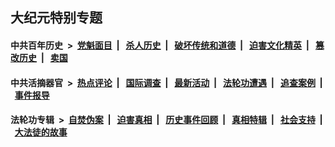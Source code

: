 ## 大纪元特别专题

#### 中共百年历史 &nbsp;>&nbsp; [党魁面目](indexes/nf1176107/README.md?02040430) &nbsp;| &nbsp; [杀人历史](indexes/nf1176106/README.md?02040430) &nbsp;| &nbsp; [破坏传统和道德](indexes/nf1176106/README.md?02040430) &nbsp;| &nbsp; [迫害文化精英](indexes/nf1176111/README.md?02040430) &nbsp;| &nbsp; [篡改历史](indexes/nf1176115/README.md?02040430) &nbsp;| &nbsp; [卖国](indexes/nf1176117/README.md?02040430) 

#### 中共活摘器官 &nbsp;>&nbsp; [热点评论](indexes/nf5879/README.md?02040430) &nbsp;| &nbsp; [国际调查](indexes/nf5947/README.md?02040430) &nbsp;| &nbsp; [最新活动](indexes/nf5883/README.md?02040430) &nbsp;| &nbsp; [法轮功遭遇](indexes/nf5881/README.md?02040430) &nbsp;| &nbsp; [追查案例](indexes/nf5880/README.md?02040430) &nbsp;| &nbsp; [事件报导](indexes/nf5877/README.md?02040430) 

#### 法轮功专辑 &nbsp;>&nbsp; [自焚伪案](indexes/nf5562/README.md?02040430) &nbsp;| &nbsp; [迫害真相](indexes/nf4379/README.md?02040430) &nbsp;| &nbsp; [历史事件回顾](indexes/nf5793/README.md?02040430) &nbsp;| &nbsp; [真相特辑](indexes/nf4389/README.md?02040430) &nbsp;| &nbsp; [社会支持](indexes/nf4386/README.md?02040430) &nbsp;| &nbsp; [大法徒的故事](indexes/nf1147481/README.md?02040430) 
